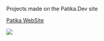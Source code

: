 Projects made on the Patika.Dev site

[Patika WebSite](https://www.patika.dev/tr)

[<img src="https://global-uploads.webflow.com/6097e0eca1e87557da031fef/609859a191abe5d64b17fed3_Patika%20logo.png">](http://google.com.au/)
